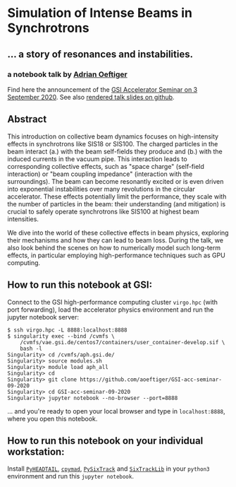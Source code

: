 # Simulation of Intense Beams in Synchrotrons

## ... a story of resonances and instabilities.

### a notebook talk by [Adrian Oeftiger](http://oeftiger.net/)

Find here the announcement of the [GSI Accelerator Seminar on 3 September 2020](https://indico.gsi.de/event/10059/).
See also [rendered talk slides on github](https://aoeftiger.github.io/GSI-acc-seminar-09-2020/).

## Abstract

This introduction on collective beam dynamics focuses on high-intensity effects in synchrotrons like SIS18 or SIS100. The charged particles in the beam interact (a.) with the beam self-fields they produce and (b.) with the induced currents in the vacuum pipe. This interaction leads to corresponding collective effects, such as "space charge" (self-field interaction) or "beam coupling impedance" (interaction with the surroundings). The beam can become resonantly excited or is even driven into exponential instabilities over many revolutions in the circular accelerator. These effects potentially limit the performance, they scale with the number of particles in the beam: their understanding (and mitigation) is crucial to safely operate synchrotrons like SIS100 at highest beam intensities.

We dive into the world of these collective effects in beam physics, exploring their mechanisms and how they can lead to beam loss. During the talk, we also look behind the scenes on how to numerically model such long-term effects, in particular employing high-performance techniques such as GPU computing.

## How to run this notebook at GSI:

Connect to the GSI high-performance computing cluster `virgo.hpc` (with port forwarding), load the accelerator physics environment and run the jupyter notebook server:

```
$ ssh virgo.hpc -L 8888:localhost:8888
$ singularity exec --bind /cvmfs \
    /cvmfs/vae.gsi.de/centos7/containers/user_container-develop.sif \
    bash -l
Singularity> cd /cvmfs/aph.gsi.de/
Singularity> source modules.sh
Singularity> module load aph_all
Singularity> cd
Singularity> git clone https://github.com/aoeftiger/GSI-acc-seminar-09-2020
Singularity> cd GSI-acc-seminar-09-2020
Singularity> jupyter notebook --no-browser --port=8888
```

... and you're ready to open your local browser and type in `localhost:8888`, where you open this notebook.

## How to run this notebook on your individual workstation:

Install [`PyHEADTAIL`](https://pypi.org/project/PyHEADTAIL/), [`cpymad`](https://pypi.org/project/cpymad/), [`PySixTrack`](https://github.com/SixTrack/pysixtrack/) and [`SixTrackLib`](https://github.com/SixTrack/sixtracklib) in your `python3` environment and run this `jupyter notebook`.
